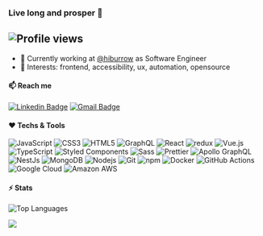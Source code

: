 ### Live long and prosper 🖖

![Profile views](https://komarev.com/ghpvc/?username=rafasirotheau&color=orange)
---

- 🏢 Currently working at [@hiburrow](https://github.com/hiburrow) as Software Engineer
- 💬 Interests: frontend, accessibility, ux, automation, opensource

#### 📫 Reach me
[![Linkedin Badge](https://img.shields.io/badge/-rafasirotheau-blue?style=flat-square&logo=Linkedin&logoColor=white&link=https://www.linkedin.com/in/rafasirotheau/)](https://www.linkedin.com/in/rafasirotheau/)
[![Gmail Badge](https://img.shields.io/badge/-lealyfkkt@relay.firefox.com-c14438?style=flat-square&logo=Gmail&logoColor=white&link=mailto:lealyfkkt@relay.firefox.com)](mailto:lealyfkkt@relay.firefox.com)


#### ❤️ Techs & Tools

![JavaScript](https://img.shields.io/badge/-JavaScript-fcdc00?style=flat-square&logo=javascript&logoColor=black)
![CSS3](https://img.shields.io/badge/-CSS3-016db4?style=flat-square&logo=css3&logoColor=white)
![HTML5](https://img.shields.io/badge/-HTML5-E34F26?style=flat-square&logo=html5&logoColor=white)
![GraphQL](https://img.shields.io/badge/-GraphQL-E10098?style=flat-square&logo=graphql&logoColor=white)
![React](https://img.shields.io/badge/-React-212121?style=flat-square&logo=react&logoColor=5ed3f3)
![redux](https://img.shields.io/badge/-Redux-764ABC?style=flat-square&logo=redux&logoColor=white)
![Vue.js](https://img.shields.io/badge/-Vue.js-32475b?style=flat-square&logo=vuedotjs&logoColor=3fb27f)
![TypeScript](https://img.shields.io/badge/-TypeScript-007ACC?style=flat-square&logo=typescript&logoColor=white)
![Styled Components](https://img.shields.io/badge/-Styled_Components-db7092?style=flat-square&logo=styled-components&logoColor=white)
![Sass](https://img.shields.io/badge/-Sass-CC6699?style=flat-square&logo=sass&logoColor=white)
![Prettier](https://img.shields.io/badge/-Prettier-F7B93E?style=flat-square&logo=prettier&logoColor=white)
![Apollo GraphQL](https://img.shields.io/badge/-Apollo%20GraphQL-311C87?style=flat-square&logo=apollo-graphql&logoColor=white)
![NestJs](https://img.shields.io/badge/-NestJs-ea2845?style=flat-square&logo=nestjs&logoColor=white)
![MongoDB](https://img.shields.io/badge/-MongoDB-13aa52?style=flat-square&logo=mongodb&logoColor=white)
![Nodejs](https://img.shields.io/badge/-Nodejs-43853d?style=flat-square&logo=Node.js&logoColor=white)
![Git](https://img.shields.io/badge/-Git-F05032?style=flat-square&logo=git&logoColor=white)
![npm](https://img.shields.io/badge/-NPM-CB3837?style=flat-square&logo=npm&logoColor=white)
![Docker](https://img.shields.io/badge/-Docker-0997e5?style=flat-square&logo=docker&logoColor=white)
![GitHub Actions](https://img.shields.io/badge/-Github_Actions-2088FF?style=flat-square&logo=github-actions&logoColor=white)
![Google Cloud](https://img.shields.io/badge/-Google_Cloud_Platform-1a73e8?style=flat-square&logo=google-cloud&logoColor=white)
![Amazon AWS](https://img.shields.io/badge/Amazon%20AWS-242e3c?style=flat-square&logo=amazon-aws&logoColor=f79400)


#### ⚡ Stats
![Top Languages](https://github-readme-stats.vercel.app/api/top-langs/?username=rafasirotheau&layout=compact&langs_count=16&theme=monokai)

![](https://hit.yhype.me/github/profile?user_id=937445)

<!-- ![Top Languages](https://github-readme-stats.vercel.app/api?username=rafasirotheau&show_icons=true&theme=monokai&include_all_commits=true&count_private=true) -->
